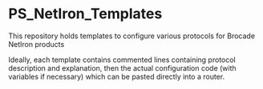# PS_NetIron_Templates
This repository holds templates to configure various protocols for Brocade NetIron products

Ideally, each template contains commented lines containing protocol description and explanation, then
the actual configuration code (with variables if necessary) which can be pasted directly into a router.
